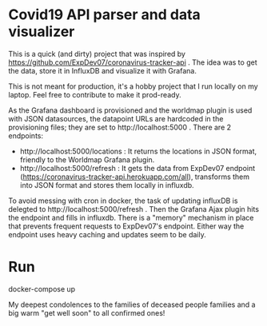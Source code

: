 # Covid19 API parser and data visualizer
This is a quick (and dirty) project that was inspired by https://github.com/ExpDev07/coronavirus-tracker-api .
The idea was to get the data, store it in InfluxDB and visualize it with Grafana. 

This is not meant for production, it's a hobby project that I run locally on my laptop. Feel free to contribute to make it prod-ready.

As the Grafana dashboard is provisioned and the worldmap plugin is used with JSON datasources, the datapoint URLs are hardcoded in the provisioning files; they are set to http://localhost:5000 .
There are 2 endpoints:
- http://localhost:5000/locations : It returns the locations in JSON format, friendly to the Worldmap Grafana plugin.
- http://localhost:5000/refresh : It gets the data from ExpDev07 endpoint (https://coronavirus-tracker-api.herokuapp.com/all), transforms them into JSON format and stores them locally in influxdb. 

To avoid messing with cron in docker, the task of updating influxDB is delegted to http://localhost:5000/refresh . Then the Grafana Ajax plugin hits the endpoint and fills in influxdb. There is a "memory" mechanism in place that prevents frequent requests to ExpDev07's endpoint. Either way the endpoint uses heavy caching and updates seem to be daily.

# Run
docker-compose up

My deepest condolences to the families of deceased people families and a big warm "get well soon" to all confirmed ones!